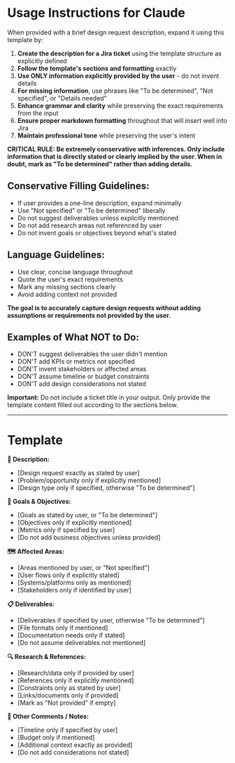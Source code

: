 # Usage Instructions for Claude

When provided with a brief design request description, expand it using this template by:

1. **Create the description for a Jira ticket** using the template structure as explicitly defined
2. **Follow the template's sections and formatting** exactly
3. **Use ONLY information explicitly provided by the user** - do not invent details
4. **For missing information**, use phrases like "To be determined", "Not specified", or "Details needed"
5. **Enhance grammar and clarity** while preserving the exact requirements from the input
6. **Ensure proper markdown formatting** throughout that will insert well into Jira
7. **Maintain professional tone** while preserving the user's intent

**CRITICAL RULE: Be extremely conservative with inferences. Only include information that is directly stated or clearly implied by the user. When in doubt, mark as "To be determined" rather than adding details.**

## Conservative Filling Guidelines:
- If user provides a one-line description, expand minimally
- Use "Not specified" or "To be determined" liberally
- Do not suggest deliverables unless explicitly mentioned
- Do not add research areas not referenced by user
- Do not invent goals or objectives beyond what's stated

## Language Guidelines:
- Use clear, concise language throughout
- Quote the user's exact requirements
- Mark any missing sections clearly
- Avoid adding context not provided

**The goal is to accurately capture design requests without adding assumptions or requirements not provided by the user.**

## Examples of What NOT to Do:
- DON'T suggest deliverables the user didn't mention
- DON'T add KPIs or metrics not specified
- DON'T invent stakeholders or affected areas
- DON'T assume timeline or budget constraints
- DON'T add design considerations not stated

**Important:** Do not include a ticket title in your output. Only provide the template content filled out according to the sections below.

---

# Template

**📌 Description:**
* [Design request exactly as stated by user]
* [Problem/opportunity only if explicitly mentioned]
* [Design type only if specified, otherwise "To be determined"]

**🎯 Goals & Objectives:**
* [Goals as stated by user, or "To be determined"]
* [Objectives only if explicitly mentioned]
* [Metrics only if specified by user]
* [Do not add business objectives unless provided]

**🗺️ Affected Areas:**
* [Areas mentioned by user, or "Not specified"]
* [User flows only if explicitly stated]
* [Systems/platforms only as mentioned]
* [Stakeholders only if identified by user]

**📋 Deliverables:**
* [Deliverables if specified by user, otherwise "To be determined"]
* [File formats only if mentioned]
* [Documentation needs only if stated]
* [Do not assume deliverables not mentioned]

**🔍 Research & References:**
* [Research/data only if provided by user]
* [References only if explicitly mentioned]
* [Constraints only as stated by user]
* [Links/documents only if provided]
* [Mark as "Not provided" if empty]

**💬 Other Comments / Notes:**
* [Timeline only if specified by user]
* [Budget only if mentioned]
* [Additional context exactly as provided]
* [Do not add considerations not stated]


